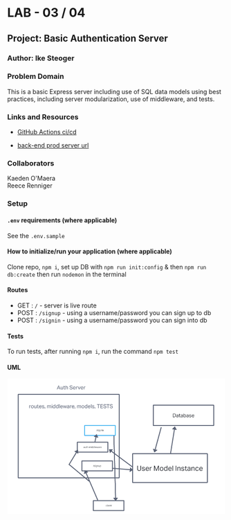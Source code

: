 # LAB - 03 / 04

## Project: Basic Authentication Server

### Author: Ike Steoger

### Problem Domain

This is a basic Express server including use of SQL data models using best practices, including server modularization, use of middleware, and tests.

### Links and Resources

- [GitHub Actions ci/cd](https://github.com/IkeSteoger/basic-auth/actions)
<!-- - [back-end dev server url]() -->
- [back-end prod server url](https://basic-auth-97pn.onrender.com)

### Collaborators

Kaeden O'Maera  
Reece Renniger  

### Setup

#### `.env` requirements (where applicable)

See the `.env.sample`

#### How to initialize/run your application (where applicable)

Clone repo, `npm i`, set up DB with `npm run init:config` & then `npm run db:create` then run `nodemon` in the terminal

#### Routes

- GET : `/` - server is live route
- POST : `/signup` - using a username/password you can sign up to db  
- POST : `/signin` - using a username/password you can sign into db

#### Tests

To run tests, after running `npm i`, run the command `npm test`

#### UML

![UML image Lab03](./assets/uml.png)
